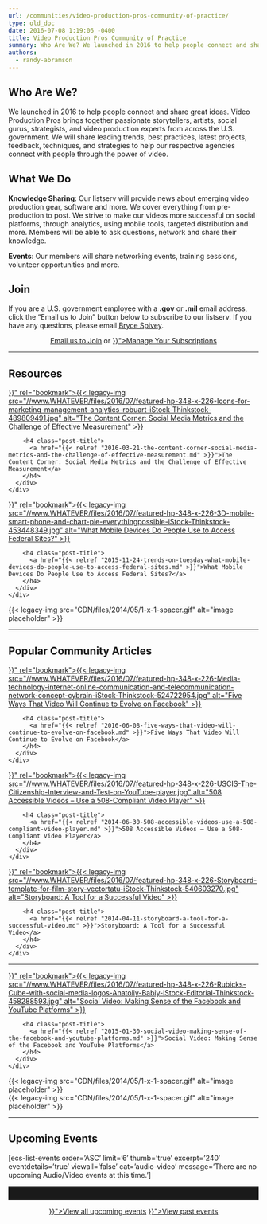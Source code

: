 ```yaml
---
url: /communities/video-production-pros-community-of-practice/
type: old_doc
date: 2016-07-08 1:19:06 -0400
title: Video Production Pros Community of Practice
summary: Who Are We? We launched in 2016 to help people connect and share great ideas. Video Production Pros brings together passionate storytellers, artists, social gurus, strategists, and video production experts from across the U.S. government. We will share leading trends, best practices, latest projects, feedback, techniques, and strategies to help our respective agencies connect with
authors:
  - randy-abramson
---
```


## Who Are We?

We launched in 2016 to help people connect and share great ideas. Video Production Pros brings together passionate storytellers, artists, social gurus, strategists, and video production experts from across the U.S. government. We will share leading trends, best practices, latest projects, feedback, techniques, and strategies to help our respective agencies connect with people through the power of video.

## What We Do

**Knowledge Sharing**: Our listserv will provide news about emerging video production gear, software and more. We cover everything from pre-production to post. We strive to make our videos more successful on social platforms, through analytics, using mobile tools, targeted distribution and more. Members will be able to ask questions, network and share their knowledge.

**Events**: Our members will share networking events, training sessions, volunteer opportunities and more.

## Join

If you are a U.S. government employee with a **.gov** or **.mil** email address, click the “Email us to Join” button below to subscribe to our listserv. If you have any questions, please email <a href="mailto:Kevin.Spivey@cfpb.gov?subject=Join Video Production Pros" target="_blank">Bryce Spivey</a>.

<div style="text-align: center">
  <a class="button" href="mailto:Kevin.Spivey@cfpb.gov?subject=Join Video Production Pros">Email us to Join</a> or <a class="button" href="{{< relref "manage-your-listserv-subscription.md" >}}">Manage Your Subscriptions</a>
</div>

<hr style="color: white;border-style: none" />

## Resources

<div class="one-third first">
  <div id="featured-page-20" class="widget widget-2 featuredpage">
    <div class="widget-wrap">
      <div class="post clearfix">
        <div class="featpage-image">
          <a title="Permanent Link to The Content Corner: Social Media Metrics and the Challenge of Effective Measurement" href="{{< relref "2016-03-21-the-content-corner-social-media-metrics-and-the-challenge-of-effective-measurement.md" >}}" rel="bookmark">{{< legacy-img src="//www.WHATEVER/files/2016/07/featured-hp-348-x-226-Icons-for-marketing-management-analytics-robuart-iStock-Thinkstock-489809491.jpg" alt="The Content Corner: Social Media Metrics and the Challenge of Effective Measurement" >}}</a>
        </div>
        
        <h4 class="post-title">
          <a href="{{< relref "2016-03-21-the-content-corner-social-media-metrics-and-the-challenge-of-effective-measurement.md" >}}">The Content Corner: Social Media Metrics and the Challenge of Effective Measurement</a>
        </h4>
      </div>
    </div>
  </div>
</div>

<div class="one-third">
  <div id="featured-page-20" class="widget widget-2 featuredpage">
    <div class="widget-wrap">
      <div class="post clearfix">
        <div class="featpage-image">
          <a title="Permanent Link to What Mobile Devices Do People Use to Access Federal Sites?" href="{{< relref "2015-11-24-trends-on-tuesday-what-mobile-devices-do-people-use-to-access-federal-sites.md" >}}" rel="bookmark">{{< legacy-img src="//www.WHATEVER/files/2016/07/featured-hp-348-x-226-3D-mobile-smart-phone-and-chart-pie-everythingpossible-iStock-Thinkstock-453448349.jpg" alt="What Mobile Devices Do People Use to Access Federal Sites?" >}}</a>
        </div>
        
        <h4 class="post-title">
          <a href="{{< relref "2015-11-24-trends-on-tuesday-what-mobile-devices-do-people-use-to-access-federal-sites.md" >}}">What Mobile Devices Do People Use to Access Federal Sites?</a>
        </h4>
      </div>
    </div>
  </div>
</div>

<div class="one-fifth">
  {{< legacy-img src="CDN/files/2014/05/1-x-1-spacer.gif" alt="image placeholder" >}}
</div>

<hr style="color: white;border-style: none" />

## Popular Community Articles

<div class="one-third first">
  <div id="featured-page-20" class="widget widget-2 featuredpage">
    <div class="widget-wrap">
      <div class="post clearfix">
        <div class="featpage-image">
          <a title="Permanent Link to Five Ways That Video Will Continue to Evolve on Facebook" href="{{< relref "2016-06-08-five-ways-that-video-will-continue-to-evolve-on-facebook.md" >}}" rel="bookmark">{{< legacy-img src="//www.WHATEVER/files/2016/07/featured-hp-348-x-226-Media-technology-internet-online-communication-and-telecommunication-network-concept-cybrain-iStock-Thinkstock-524722954.jpg" alt="Five Ways That Video Will Continue to Evolve on Facebook" >}}</a>
        </div>
        
        <h4 class="post-title">
          <a href="{{< relref "2016-06-08-five-ways-that-video-will-continue-to-evolve-on-facebook.md" >}}">Five Ways That Video Will Continue to Evolve on Facebook</a>
        </h4>
      </div>
    </div>
  </div>
</div>

<div class="one-third">
  <div id="featured-page-20" class="widget widget-2 featuredpage">
    <div class="widget-wrap">
      <div class="post clearfix">
        <div class="featpage-image">
          <a title="Permanent Link to 508 Accessible Videos – Use a 508-Compliant Video Player" href="{{< relref "2014-06-30-508-accessible-videos-use-a-508-compliant-video-player.md" >}}" rel="bookmark">{{< legacy-img src="//www.WHATEVER/files/2016/07/featured-hp-348-x-226-USCIS-The-Citizenship-Interview-and-Test-on-YouTube-player.jpg" alt="508 Accessible Videos – Use a 508-Compliant Video Player" >}}</a>
        </div>
        
        <h4 class="post-title">
          <a href="{{< relref "2014-06-30-508-accessible-videos-use-a-508-compliant-video-player.md" >}}">508 Accessible Videos – Use a 508-Compliant Video Player</a>
        </h4>
      </div>
    </div>
  </div>
</div>

<div class="one-third">
  <div id="featured-page-20" class="widget widget-2 featuredpage">
    <div class="widget-wrap">
      <div class="post clearfix">
        <div class="featpage-image">
          <a title="Permanent Link to Storyboard: A Tool for a Successful Video" href="{{< relref "2014-04-11-storyboard-a-tool-for-a-successful-video.md" >}}" rel="bookmark">{{< legacy-img src="//www.WHATEVER/files/2016/07/featured-hp-348-x-226-Storyboard-template-for-film-story-vectortatu-iStock-Thinkstock-540603270.jpg" alt="Storyboard: A Tool for a Successful Video" >}}</a>
        </div>
        
        <h4 class="post-title">
          <a href="{{< relref "2014-04-11-storyboard-a-tool-for-a-successful-video.md" >}}">Storyboard: A Tool for a Successful Video</a>
        </h4>
      </div>
    </div>
  </div>
</div>

<hr style="color: white;border-style: none" />

<div class="one-third first">
  <div id="featured-page-20" class="widget widget-2 featuredpage">
    <div class="widget-wrap">
      <div class="post clearfix">
        <div class="featpage-image">
          <a title="Permanent Link to Social Video: Making Sense of the Facebook and YouTube Platforms" href="{{< relref "2015-01-30-social-video-making-sense-of-the-facebook-and-youtube-platforms.md" >}}" rel="bookmark">{{< legacy-img src="//www.WHATEVER/files/2016/07/featured-hp-348-x-226-Rubicks-Cube-with-social-media-logos-Anatoliy-Babiy-iStock-Editorial-Thinkstock-458288593.jpg" alt="Social Video: Making Sense of the Facebook and YouTube Platforms" >}}</a>
        </div>
        
        <h4 class="post-title">
          <a href="{{< relref "2015-01-30-social-video-making-sense-of-the-facebook-and-youtube-platforms.md" >}}">Social Video: Making Sense of the Facebook and YouTube Platforms</a>
        </h4>
      </div>
    </div>
  </div>
</div>

<div class="one-third">
  {{< legacy-img src="CDN/files/2014/05/1-x-1-spacer.gif" alt="image placeholder" >}}
</div>

<div class="one-third">
  {{< legacy-img src="CDN/files/2014/05/1-x-1-spacer.gif" alt="image placeholder" >}}
</div>

<hr style="color: white;border-style: none" />

## **Upcoming Events**

[ecs-list-events order=&#8217;ASC&#8217; limit=&#8217;6&#8242; thumb=&#8217;true&#8217; excerpt=&#8217;240&#8242; eventdetails=&#8217;true&#8217; viewall=&#8217;false&#8217; cat=&#8217;audio-video&#8217; message=&#8217;There are no upcoming Audio/Video events at this time.&#8217;]

 

<hr style="border: none;height: 2em" />

<p style="text-align: center">
  <a class="button" href="{{< link href="events" >}}">View all upcoming events</a> <a class="button" href="{{< relref "video-library.md" >}}">View past events</a>
</p>